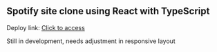 ## Spotify site clone using React with TypeScript

Deploy link: [Click to access](https://csilvanp-spotify-clone.netlify.app)

Still in development, needs adjustment in responsive layout
